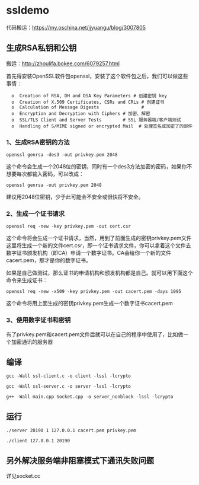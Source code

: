 
# ssldemo

代码搬运：https://my.oschina.net/jjyuangu/blog/3007805


## 生成RSA私钥和公钥
搬运：http://zhoulifa.bokee.com/6079257.html

首先得安装OpenSSL软件包openssl，安装了这个软件包之后，我们可以做这些事情：
```
  o  Creation of RSA, DH and DSA Key Parameters # 创建密钥 key
  o  Creation of X.509 Certificates, CSRs and CRLs # 创建证书
  o  Calculation of Message Digests                # 
  o  Encryption and Decryption with Ciphers # 加密、解密
  o  SSL/TLS Client and Server Tests        # SSL 服务器端/客户端测试
  o  Handling of S/MIME signed or encrypted Mail  # 处理签名或加密了的邮件
```

### 1、生成RSA密钥的方法
`openssl genrsa -des3 -out privkey.pem 2048`

这个命令会生成一个2048位的密钥，同时有一个des3方法加密的密码，如果你不想要每次都输入密码，可以改成：

`openssl genrsa -out privkey.pem 2048`

建议用2048位密钥，少于此可能会不安全或很快将不安全。

### 2、生成一个证书请求
`openssl req -new -key privkey.pem -out cert.csr`

这个命令将会生成一个证书请求，当然，用到了前面生成的密钥privkey.pem文件
这里将生成一个新的文件cert.csr，即一个证书请求文件，你可以拿着这个文件去数字证书颁发机构（即CA）申请一个数字证书。CA会给你一个新的文件cacert.pem，那才是你的数字证书。

如果是自己做测试，那么证书的申请机构和颁发机构都是自己。就可以用下面这个命令来生成证书：

`openssl req -new -x509 -key privkey.pem -out cacert.pem -days 1095`

这个命令将用上面生成的密钥privkey.pem生成一个数字证书cacert.pem

### 3、使用数字证书和密钥
有了privkey.pem和cacert.pem文件后就可以在自己的程序中使用了，比如做一个加密通讯的服务器

## 编译
`gcc -Wall ssl-client.c -o client -lssl -lcrypto`

`gcc -Wall ssl-server.c -o server -lssl -lcrypto`

`g++ -Wall main.cpp Socket.cpp -o server_nonblock -lssl -lcrypto`


## 运行
`./server 20190 1 127.0.0.1 cacert.pem privkey.pem`

`./client 127.0.0.1 20190`

## 另外解决服务端非阻塞模式下通讯失败问题
详见socket.cc